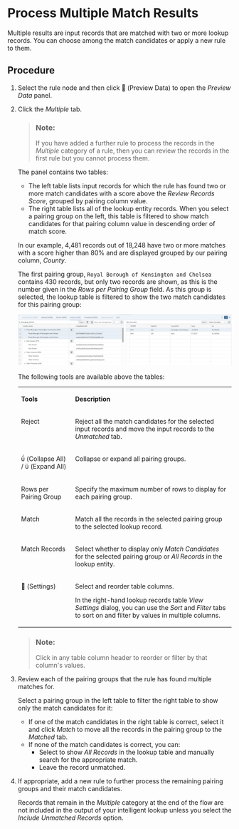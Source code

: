 <!-- loiocb2b78a037c346ccad0ade79c6e85c54 -->

<link rel="stylesheet" type="text/css" href="css/sap-icons.css"/>

# Process Multiple Match Results

Multiple results are input records that are matched with two or more lookup records. You can choose among the match candidates or apply a new rule to them.



<a name="loiocb2b78a037c346ccad0ade79c6e85c54__steps_hmz_25d_cqb"/>

## Procedure

1.  Select the rule node and then click <span class="FPA-icons"></span> \(Preview Data\) to open the *Preview Data* panel.

2.  Click the *Multiple* tab.

    > ### Note:  
    > If you have added a further rule to process the records in the *Multiple* category of a rule, then you can review the records in the first rule but you cannot process them.

    The panel contains two tables:

    -   The left table lists input records for which the rule has found two or more match candidates with a score above the *Review Records Score*, grouped by pairing column value.
    -   The right table lists all of the lookup entity records. When you select a pairing group on the left, this table is filtered to show match candidates for that pairing column value in descending order of match score.

    In our example, 4,481 records out of 18,248 have two or more matches with a score higher than 80% and are displayed grouped by our pairing column, *County*.

    The first pairing group, `Royal Borough of Kensington and Chelsea` contains 430 records, but only two records are shown, as this is the number given in the *Rows per Pairing Group* field. As this group is selected, the lookup table is filtered to show the two match candidates for this pairing group:

    ![](images/IL_Results_-_Multiple_90ceef5.png)

    The following tools are available above the tables:


    <table>
    <tr>
    <th valign="top">

    Tools
    
    </th>
    <th valign="top">

    Description
    
    </th>
    </tr>
    <tr>
    <td valign="top">
    
    Reject
    
    </td>
    <td valign="top">
    
    Reject all the match candidates for the selected input records and move the input records to the *Unmatched* tab.
    
    </td>
    </tr>
    <tr>
    <td valign="top">
    
    <span class="SAP-icons"></span> \(Collapse All\) / <span class="SAP-icons"></span> \(Expand All\)
    
    </td>
    <td valign="top">
    
    Collapse or expand all pairing groups.
    
    </td>
    </tr>
    <tr>
    <td valign="top">
    
    Rows per Pairing Group
    
    </td>
    <td valign="top">
    
    Specify the maximum number of rows to display for each pairing group.
    
    </td>
    </tr>
    <tr>
    <td valign="top">
    
    Match
    
    </td>
    <td valign="top">
    
    Match all the records in the selected pairing group to the selected lookup record.
    
    </td>
    </tr>
    <tr>
    <td valign="top">
    
    Match Records
    
    </td>
    <td valign="top">
    
    Select whether to display only *Match Candidates* for the selected pairing group or *All Records* in the lookup entity.
    
    </td>
    </tr>
    <tr>
    <td valign="top">
    
    <span class="FPA-icons"></span> \(Settings\)
    
    </td>
    <td valign="top">
    
    Select and reorder table columns. 

    In the right-hand lookup records table *View Settings* dialog, you can use the *Sort* and *Filter* tabs to sort on and filter by values in multiple columns.
    
    </td>
    </tr>
    </table>
    
    > ### Note:  
    > Click in any table column header to reorder or filter by that column's values.

3.  Review each of the pairing groups that the rule has found multiple matches for.

    Select a pairing group in the left table to filter the right table to show only the match candidates for it:

    -   If one of the match candidates in the right table is correct, select it and click *Match* to move all the records in the pairing group to the *Matched* tab.
    -   If none of the match candidates is correct, you can:
        -   Select to show *All Records* in the lookup table and manually search for the appropriate match.
        -   Leave the record unmatched.


4.  If appropriate, add a new rule to further process the remaining pairing groups and their match candidates.

    Records that remain in the *Multiple* category at the end of the flow are not included in the output of your intelligent lookup unless you select the *Include Unmatched Records* option.


